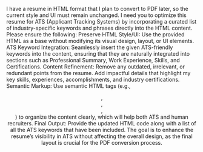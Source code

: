 
I have a resume in HTML format that I plan to convert to PDF later, so the current style and UI must remain unchanged. I need you to optimize this resume for ATS (Applicant Tracking Systems) by incorporating a curated list of industry-specific keywords and phrases directly into the HTML content. Please ensure the following:
Preserve HTML Style/UI: Use the provided HTML as a base without modifying its visual design, layout, or UI elements.
ATS Keyword Integration: Seamlessly insert the given ATS-friendly keywords into the content, ensuring that they are naturally integrated into sections such as Professional Summary, Work Experience, Skills, and Certifications.
Content Refinement: Remove any outdated, irrelevant, or redundant points from the resume. Add impactful details that highlight my key skills, experiences, accomplishments, and industry certifications.
Semantic Markup: Use semantic HTML tags (e.g., <header>, <section>, <article>, <footer>) to organize the content clearly, which will help both ATS and human recruiters.
Final Output: Provide the updated HTML code along with a list of all the ATS keywords that have been included.
The goal is to enhance the resume’s visibility in ATS without affecting the overall design, as the final layout is crucial for the PDF conversion process.
